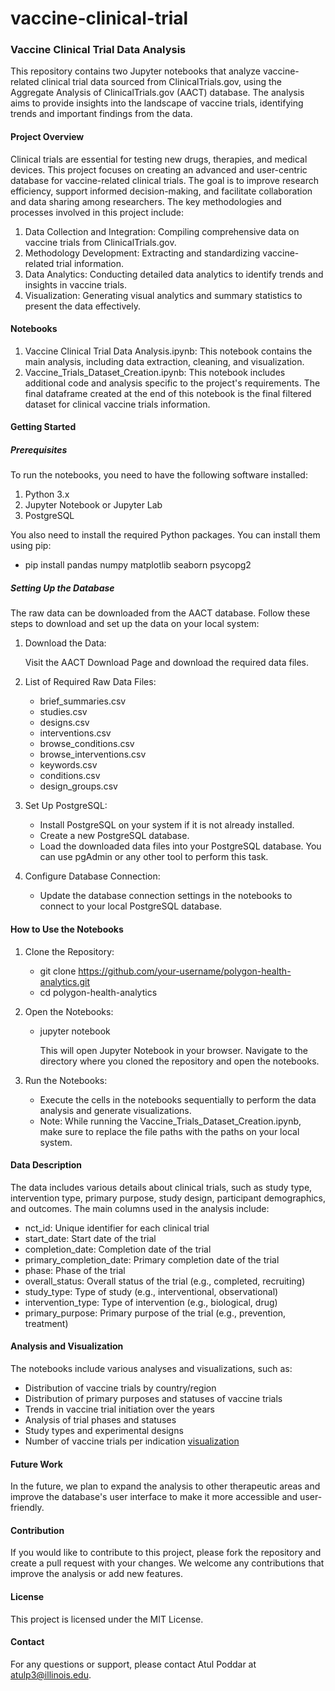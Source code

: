 # vaccine-clinical-trial

### Vaccine Clinical Trial Data Analysis

This repository contains two Jupyter notebooks that analyze vaccine-related clinical trial data sourced from ClinicalTrials.gov, using the Aggregate Analysis of ClinicalTrials.gov (AACT) database. The analysis aims to provide insights into the landscape of vaccine trials, identifying trends and important findings from the data.

#### Project Overview

Clinical trials are essential for testing new drugs, therapies, and medical devices. This project focuses on creating an advanced and user-centric database for vaccine-related clinical trials. The goal is to improve research efficiency, support informed decision-making, and facilitate collaboration and data sharing among researchers. The key methodologies and processes involved in this project include:

1. Data Collection and Integration: Compiling comprehensive data on vaccine trials from ClinicalTrials.gov.
2. Methodology Development: Extracting and standardizing vaccine-related trial information.
3. Data Analytics: Conducting detailed data analytics to identify trends and insights in vaccine trials.
4. Visualization: Generating visual analytics and summary statistics to present the data effectively.

#### Notebooks

1. Vaccine Clinical Trial Data Analysis.ipynb: This notebook contains the main analysis, including data extraction, cleaning, and visualization.
2. Vaccine_Trials_Dataset_Creation.ipynb: This notebook includes additional code and analysis specific to the project's requirements. The final dataframe created at the end of this notebook is the final filtered dataset for clinical vaccine trials information.

#### Getting Started

##### Prerequisites

To run the notebooks, you need to have the following software installed:

1. Python 3.x
2. Jupyter Notebook or Jupyter Lab
3. PostgreSQL

You also need to install the required Python packages. You can install them using pip:

  - pip install pandas numpy matplotlib seaborn psycopg2

##### Setting Up the Database

The raw data can be downloaded from the AACT database. Follow these steps to download and set up the data on your local system:

1. Download the Data:

      Visit the AACT Download Page and download the required data files.

2. List of Required Raw Data Files:

    - brief_summaries.csv
    - studies.csv
    - designs.csv
    - interventions.csv
    - browse_conditions.csv
    - browse_interventions.csv
    - keywords.csv
    - conditions.csv
    - design_groups.csv

3. Set Up PostgreSQL:

    - Install PostgreSQL on your system if it is not already installed.
    - Create a new PostgreSQL database.
    - Load the downloaded data files into your PostgreSQL database. You can use pgAdmin or any other tool to perform this task.

4. Configure Database Connection:

    - Update the database connection settings in the notebooks to connect to your local PostgreSQL database.

#### How to Use the Notebooks

1. Clone the Repository:

    - git clone https://github.com/your-username/polygon-health-analytics.git
    - cd polygon-health-analytics

2. Open the Notebooks:

    - jupyter notebook
    
      This will open Jupyter Notebook in your browser. Navigate to the directory where you cloned the repository and open the notebooks.

3. Run the Notebooks:

    - Execute the cells in the notebooks sequentially to perform the data analysis and generate visualizations.
    - Note: While running the Vaccine_Trials_Dataset_Creation.ipynb, make sure to replace the file paths with the paths on your local system.

#### Data Description

The data includes various details about clinical trials, such as study type, intervention type, primary purpose, study design, participant demographics, and outcomes. The main columns used in the analysis include:

- nct_id: Unique identifier for each clinical trial
- start_date: Start date of the trial
- completion_date: Completion date of the trial
- primary_completion_date: Primary completion date of the trial
- phase: Phase of the trial
- overall_status: Overall status of the trial (e.g., completed, recruiting)
- study_type: Type of study (e.g., interventional, observational)
- intervention_type: Type of intervention (e.g., biological, drug)
- primary_purpose: Primary purpose of the trial (e.g., prevention, treatment)

#### Analysis and Visualization

The notebooks include various analyses and visualizations, such as:

- Distribution of vaccine trials by country/region
- Distribution of primary purposes and statuses of vaccine trials
- Trends in vaccine trial initiation over the years
- Analysis of trial phases and statuses
- Study types and experimental designs
- Number of vaccine trials per indication
[visualization](https://polygonhealthanalytics.github.io/vaccine-clinical-trial/)

#### Future Work

In the future, we plan to expand the analysis to other therapeutic areas and improve the database's user interface to make it more accessible and user-friendly.

#### Contribution

If you would like to contribute to this project, please fork the repository and create a pull request with your changes. We welcome any contributions that improve the analysis or add new features.

#### License

This project is licensed under the MIT License.

#### Contact

For any questions or support, please contact Atul Poddar at atulp3@illinois.edu.

